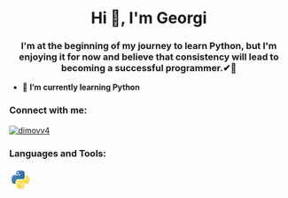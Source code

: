 <h1 align="center">Hi 👋, I'm Georgi</h1>
<h3 align="center"> I'm at the beginning of my journey to learn Python, but I'm enjoying it for now and believe that consistency will lead to becoming a successful programmer.✔👀</h3>

- 🌱 **I’m currently learning Python**

<h3 align="left">Connect with me:</h3>
<p align="left">
<a href="https://instagram.com/dimovv4" target="blank"><img align="center" src="https://raw.githubusercontent.com/rahuldkjain/github-profile-readme-generator/master/src/images/icons/Social/instagram.svg" alt="dimovv4" height="30" width="40" /></a>
</p>

<h3 align="left">Languages and Tools:</h3>
<p align="left"> <a href="https://www.python.org" target="_blank" rel="noreferrer"> <img src="https://raw.githubusercontent.com/devicons/devicon/master/icons/python/python-original.svg" alt="python" width="40" height="40"/> </a> </p>
